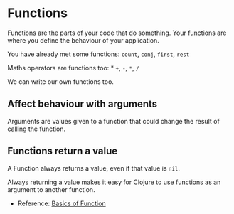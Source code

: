 #  Functions

Functions are the parts of your code that do something.  Your functions are where you define the behaviour of your application.

You have already met some functions: `count`, `conj`, `first`, `rest`

Maths operators are functions too: * `+`, `-`, `*`, `/`

We can write our own functions too.


## Affect behaviour with arguments

Arguments are values given to a function that could change the result of calling the function.


## Functions return a value

A Function always returns a value, even if that value is `nil`.

Always returning a value makes it easy for Clojure to use functions as an argument to another function.

* Reference: [Basics of Function](http://clojurebridge.github.io/community-docs/docs/clojure/function-creation/)
